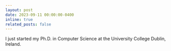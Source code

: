 ```yaml
---
layout: post
date: 2023-09-11 00:00:00-0400
inline: true
related_posts: false
---
```


I just started my Ph.D. in Computer Science at the University College Dublin, Ireland.
